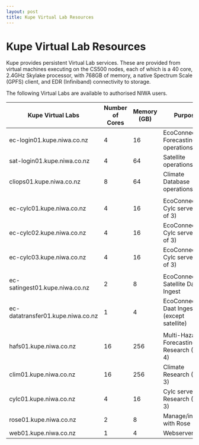 ```yaml
---
layout: post
title: Kupe Virtual Lab Resources
---
```


# Kupe Virtual Lab Resources

Kupe provides persistent Virtual Lab services. These are provided from virtual machines executing on the CS500 nodes, each of which is a 40 core, 2.4GHz Skylake processor, with 768GB of memory, a native Spectrum Scale (GPFS) client, and EDR (Infiniband) connectivity to storage.

The following Virtual Labs are available to authorised NIWA users.

| Kupe Virtual Labs | Number of Cores | Memory (GB) | Purpose |
| --- | --- | --- | --- |
| ec-login01.kupe.niwa.co.nz | 4 | 16 | EcoConnect Forecasting operations |
| sat-login01.kupe.niwa.co.nz | 4 | 64 | Satellite operations |
| cliops01.kupe.niwa.co.nz | 8 | 64 | Climate Database operations |
|   |   |   |   |
| ec-cylc01.kupe.niwa.co.nz | 4 | 16 | EcoConnect Cylc server (1 of 3) |
| ec-cylc02.kupe.niwa.co.nz | 4 | 16 | EcoConnect Cylc server (2 of 3) |
| ec-cylc03.kupe.niwa.co.nz | 4 | 16 | EcoConnect Cylc server (3 of 3) |
|   |   |   |   |
| ec-satingest01.kupe.niwa.co.nz | 2 | 8 | EcoConnect Satellite Data Ingest |
| ec-datatransfer01.kupe.niwa.co.nz | 1 | 4 | EcoConnect Daat Ingest (except satellite) |
|   |   |   |   |
| hafs01.kupe.niwa.co.nz | 16 | 256 | Multi-Hazards Forecasting Research (1 of 4) |
| clim01.kupe.niwa.co.nz | 16 | 256 | Climate Research (1 of 3) |
| cylc01.kupe.niwa.co.nz | 4 | 16 | Cylc server for Research (1 of 3) |
| rose01.kupe.niwa.co.nz | 2 | 8 | Manage/interact with Rose |
| web01.kupe.niwa.co.nz | 1 | 4 | Webserver |
